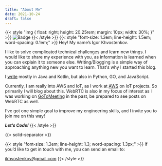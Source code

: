 ```yaml
---
title: "About Me"
date: 2021-10-24
draft: false
---
```

{{< style "img { float: right; height: 20.25rem; margin: 10px; width: 30%; }" >}}
![Badge](/images/about/about-me.jpeg)
{{< /style >}}
{{< style "font-size: 1.3em; line-height: 1.5em; word-spacing: 0.1em;" >}}
Hey! My name’s Igor Khvostenkov.

I like to solve complicated technical challenges and learn new things. I would like to share
my experience with you, as information is learned when you can explain it to someone else.
Writing/Blogging is a simple way of approaching anything new you want to learn. That's why I
started this blog.

I [write](https://github.com/ikhvostenkov)
mostly in Java and Kotlin, but also in Python, GO, and JavaScript.

Currently, I am really into AWS and IoT, as I work at [AWS](https://aws.amazon.com/) on IoT projects.
So primarily I will blog about this. WebRTC is also in my focus of interest as I was working on
[GoToMeeting](https://www.goto.com/meeting) in the past, be prepared to see posts on WebRTC as well.

I’ve got one simple goal to improve my engineering skills, and I invite you to join me on this way!

***Let’s Code!***
{{< /style >}}

{{< solid-separator >}}

{{< style "font-size: 1.3em; line-height: 1.3; word-spacing: 1.3px;" >}}
If you’d like to get in touch with me, you can send an email to:

<ikhvostenkov@gmail.com>
{{< /style >}}
